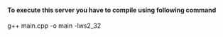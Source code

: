 <h4>To execute this server you have to compile using following command</h4>
g++ main.cpp -o main -lws2_32
